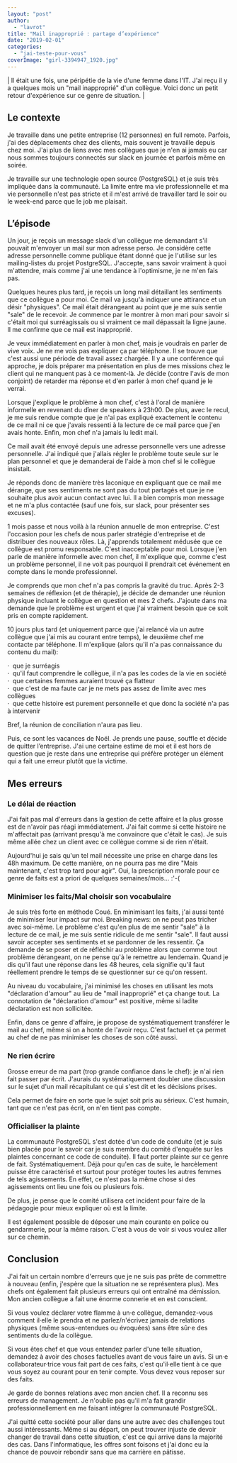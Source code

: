 ```yaml
---
layout: "post"
author: 
  - "lavrot"
title: "Mail inapproprié : partage d’expérience"
date: "2019-02-01"
categories: 
  - "jai-teste-pour-vous"
coverImage: "girl-3394947_1920.jpg"
---
```


| Il était une fois, une péripétie de la vie d'une femme dans l'IT. J'ai reçu il y a quelques mois un "mail inapproprié" d'un collègue. Voici donc un petit retour d'expérience sur ce genre de situation. |

## **Le contexte**

Je travaille dans une petite entreprise (12 personnes) en full remote. Parfois, j'ai des déplacements chez des clients, mais souvent je travaille depuis chez moi. J'ai plus de liens avec mes collègues que je n'en ai jamais eu car nous sommes toujours connectés sur slack en journée et parfois même en soirée.

Je travaille sur une technologie open source (PostgreSQL) et je suis très impliquée dans la communauté. La limite entre ma vie professionnelle et ma vie personnelle n'est pas stricte et il m'est arrivé de travailler tard le soir ou le week-end parce que le job me plaisait.

## L’épisode

Un jour, je reçois un message slack d'un collègue me demandant s'il pouvait m'envoyer un mail sur mon adresse perso. Je considère cette adresse personnelle comme publique étant donné que je l'utilise sur les mailing-listes du projet PostgreSQL. J'accepte, sans savoir vraiment à quoi m'attendre, mais comme j'ai une tendance à l'optimisme, je ne m'en fais pas.

Quelques heures plus tard, je reçois un long mail détaillant les sentiments que ce collègue a pour moi. Ce mail va jusqu'à indiquer une attirance et un désir "physiques". Ce mail était dérangeant au point que je me suis sentie "sale" de le recevoir. Je commence par le montrer à mon mari pour savoir si c'était moi qui surréagissais ou si vraiment ce mail dépassait la ligne jaune. Il me confirme que ce mail est inapproprié.

Je veux immédiatement en parler à mon chef, mais je voudrais en parler de vive voix. Je ne me vois pas expliquer ça par téléphone. Il se trouve que c'est aussi une période de travail assez chargée. Il y a une conférence qui approche, je dois préparer ma présentation en plus de mes missions chez le client qui ne manquent pas à ce moment-là. Je décide (contre l'avis de mon conjoint) de retarder ma réponse et d'en parler à mon chef quand je le verrai.

Lorsque j'explique le problème à mon chef, c'est à l'oral de manière informelle en revenant du dîner de speakers à 23h00. De plus, avec le recul, je me suis rendue compte que je n'ai pas expliqué exactement le contenu de ce mail ni ce que j'avais ressenti à la lecture de ce mail parce que j'en avais honte. Enfin, mon chef n'a jamais lu ledit mail.

Ce mail avait été envoyé depuis une adresse personnelle vers une adresse personnelle. J'ai indiqué que j'allais régler le problème toute seule sur le plan personnel et que je demanderai de l'aide à mon chef si le collègue insistait.

Je réponds donc de manière très laconique en expliquant que ce mail me dérange, que ses sentiments ne sont pas du tout partagés et que je ne souhaite plus avoir aucun contact avec lui. Il a bien compris mon message et ne m'a plus contactée (sauf une fois, sur slack, pour présenter ses excuses).

1 mois passe et nous voilà à la réunion annuelle de mon entreprise. C'est l'occasion pour les chefs de nous parler stratégie d'entreprise et de distribuer des nouveaux rôles. Là, j'apprends totalement médusée que ce collègue est promu responsable. C'est inacceptable pour moi. Lorsque j'en parle de manière informelle avec mon chef, il m'explique que, comme c'est un problème personnel, il ne voit pas pourquoi il prendrait cet événement en compte dans le monde professionnel.

Je comprends que mon chef n'a pas compris la gravité du truc. Après 2-3 semaines de réflexion (et de thérapie), je décide de demander une réunion physique incluant le collègue en question et mes 2 chefs. J'ajoute dans ma demande que le problème est urgent et que j'ai vraiment besoin que ce soit pris en compte rapidement.

10 jours plus tard (et uniquement parce que j'ai relancé via un autre collègue que j'ai mis au courant entre temps), le deuxième chef me contacte par téléphone. Il m'explique (alors qu'il n'a pas connaissance du contenu du mail):

·  que je surréagis  
·  qu'il faut comprendre le collègue, il n'a pas les codes de la vie en société  
·  que certaines femmes auraient trouvé ça flatteur  
·  que c'est de ma faute car je ne mets pas assez de limite avec mes collègues  
·  que cette histoire est purement personnelle et que donc la société n'a pas à intervenir

Bref, la réunion de conciliation n'aura pas lieu.

Puis, ce sont les vacances de Noël. Je prends une pause, souffle et décide de quitter l’entreprise. J'ai une certaine estime de moi et il est hors de question que je reste dans une entreprise qui préfère protéger un élément qui a fait une erreur plutôt que la victime.

## **Mes erreurs**

### **Le délai de réaction**

J'ai fait pas mal d'erreurs dans la gestion de cette affaire et la plus grosse est de n'avoir pas réagi immédiatement. J'ai fait comme si cette histoire ne m'affectait pas (arrivant presqu'à me convaincre que c'était le cas). Je suis même allée chez un client avec ce collègue comme si de rien n'était.

Aujourd'hui je sais qu'un tel mail nécessite une prise en charge dans les 48h maximum. De cette manière, on ne pourra pas me dire "Mais maintenant, c'est trop tard pour agir". Oui, la prescription morale pour ce genre de faits est a priori de quelques semaines/mois... :'-(

### **Minimiser les faits/Mal choisir son vocabulaire**

Je suis très forte en méthode Coué. En minimisant les faits, j'ai aussi tenté de minimiser leur impact sur moi. Breaking news: on ne peut pas tricher avec soi-même. Le problème c'est qu'en plus de me sentir "sale" à la lecture de ce mail, je me suis sentie ridicule de me sentir "sale". Il faut aussi savoir accepter ses sentiments et se pardonner de les ressentir. Ça demande de se poser et de réfléchir au problème alors que comme tout problème dérangeant, on ne pense qu'à le remettre au lendemain. Quand je dis qu'il faut une réponse dans les 48 heures, cela signifie qu'il faut réellement prendre le temps de se questionner sur ce qu'on ressent.

Au niveau du vocabulaire, j'ai minimisé les choses en utilisant les mots "déclaration d'amour" au lieu de "mail inapproprié" et ça change tout. La connotation de "déclaration d'amour" est positive, même si ladite déclaration est non sollicitée.

Enfin, dans ce genre d'affaire, je propose de systématiquement transférer le mail au chef, même si on a honte de l'avoir reçu. C'est factuel et ça permet au chef de ne pas minimiser les choses de son côté aussi.

### **Ne rien écrire**

Grosse erreur de ma part (trop grande confiance dans le chef): je n'ai rien fait passer par écrit. J'aurais du systématiquement doubler une discussion sur le sujet d'un mail récapitulant ce qui s'est dit et les décisions prises.

Cela permet de faire en sorte que le sujet soit pris au sérieux. C'est humain, tant que ce n'est pas écrit, on n'en tient pas compte.

### **Officialiser la plainte**

La communauté PostgreSQL s'est dotée d'un code de conduite (et je suis bien placée pour le savoir car je suis membre du comité d'enquête sur les plaintes concernant ce code de conduite). Il faut porter plainte sur ce genre de fait. Systématiquement. Déjà pour qu'en cas de suite, le harcèlement puisse être caractérisé et surtout pour protéger toutes les autres femmes de tels agissements. En effet, ce n'est pas la même chose si des agissements ont lieu une fois ou plusieurs fois.

De plus, je pense que le comité utilisera cet incident pour faire de la pédagogie pour mieux expliquer où est la limite.

Il est également possible de déposer une main courante en police ou gendarmerie, pour la même raison. C'est à vous de voir si vous voulez aller sur ce chemin.

## **Conclusion**

J'ai fait un certain nombre d'erreurs que je ne suis pas prête de commettre à nouveau (enfin, j'espère que la situation ne se représentera plus). Mes chefs ont également fait plusieurs erreurs qui ont entraîné ma démission. Mon ancien collègue a fait une énorme connerie et en est conscient.

Si vous voulez déclarer votre flamme à un·e collègue, demandez-vous comment il·elle le prendra et ne parlez/n'écrivez jamais de relations physiques (même sous-entendues ou évoquées) sans être sûr·e des sentiments du·de la collègue.

Si vous êtes chef et que vous entendez parler d'une telle situation, demandez à avoir des choses factuelles avant de vous faire un avis. Si un·e collaborateur·trice vous fait part de ces faits, c'est qu'il·elle tient à ce que vous soyez au courant pour en tenir compte. Vous devez vous reposer sur des faits.

Je garde de bonnes relations avec mon ancien chef. Il a reconnu ses erreurs de management. Je n'oublie pas qu'il m'a fait grandir professionnellement en me faisant intégrer la communauté PostgreSQL.

J'ai quitté cette société pour aller dans une autre avec des challenges tout aussi intéressants. Même si au départ, on peut trouver injuste de devoir changer de travail dans cette situation, c'est ce qui arrive dans la majorité des cas. Dans l'informatique, les offres sont foisons et j'ai donc eu la chance de pouvoir rebondir sans que ma carrière en pâtisse.
